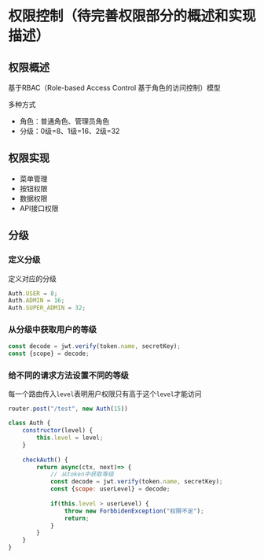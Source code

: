 # 权限控制（待完善权限部分的概述和实现描述）

## 权限概述

基于RBAC（Role-based Access Control 基于角色的访问控制）模型

多种方式
- 角色：普通角色、管理员角色
- 分级：0级=8、1级=16、2级=32

## 权限实现

- 菜单管理
- 按钮权限
- 数据权限
- API接口权限

## 分级

### 定义分级

定义对应的分级
```js
Auth.USER = 8;
Auth.ADMIN = 16;
Auth.SUPER_ADMIN = 32;
```


### 从分级中获取用户的等级

```js
const decode = jwt.verify(token.name, secretKey);
const {scope} = decode;
```


### 给不同的请求方法设置不同的等级

每一个路由传入`level`表明用户权限只有高于这个`level`才能访问

```js
router.post("/test", new Auth(15))
```

```js
class Auth {
    constructor(level) {
        this.level = level;
    }
    
    checkAuth() {
        return async(ctx, next)=> {
            // 从token中获取等级
            const decode = jwt.verify(token.name, secretKey);
            const {scope: userLevel} = decode;
            
            if(this.level > userLevel) {
                throw new ForbbidenException("权限不足");
                return;
            }
        }
    }
}
```

